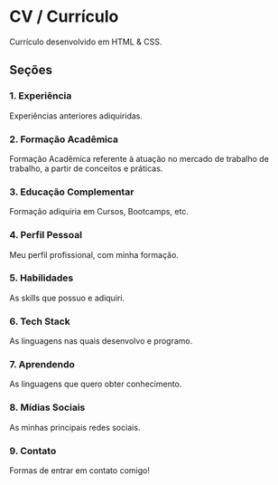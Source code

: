 # CV / Currículo

Currículo desenvolvido em HTML & CSS.

## Seções

### 1. Experiência

Experiências anteriores adiquiridas.

### 2. Formação Acadêmica

Formação Acadêmica referente à atuação no mercado de trabalho de trabalho, a partir de conceitos e práticas.

### 3. Educação Complementar

Formação adiquiria em Cursos, Bootcamps, etc.

### 4. Perfil Pessoal

Meu perfil profissional, com minha formação.

### 5. Habilidades

As skills que possuo e adiquiri.

### 6. Tech Stack

As linguagens nas quais desenvolvo e programo.

### 7. Aprendendo

As linguagens que quero obter conhecimento.

### 8. Mídias Sociais

As minhas principais redes sociais.

### 9. Contato

Formas de entrar em contato comigo!
